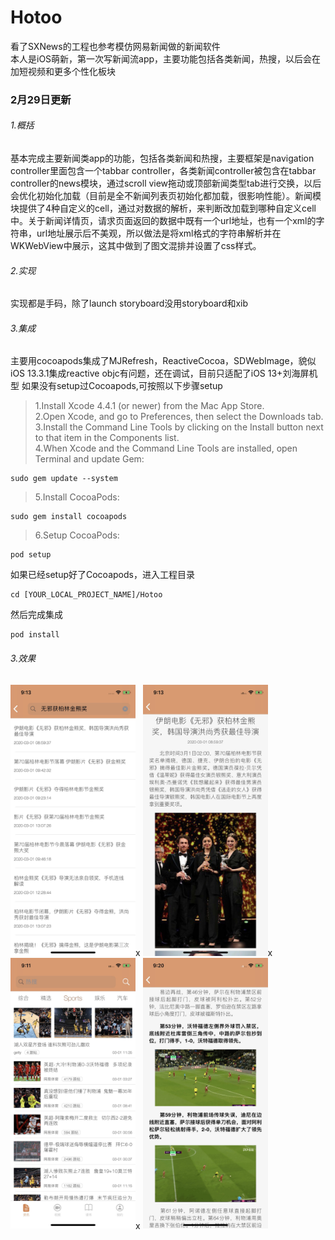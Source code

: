 # Hotoo
看了SXNews的工程也参考模仿网易新闻做的新闻软件<br />
本人是iOS萌新，第一次写新闻流app，主要功能包括各类新闻，热搜，以后会在加短视频和更多个性化板块

### 2月29日更新

###### 1.概括
基本完成主要新闻类app的功能，包括各类新闻和热搜，主要框架是navigation controller里面包含一个tabbar controller，各类新闻controller被包含在tabbar controller的news模块，通过scroll view拖动或顶部新闻类型tab进行交换，以后会优化初始化加载（目前是全不新闻列表页初始化都加载，很影响性能）。新闻模块提供了4种自定义的cell，通过对数据的解析，来判断改加载到哪种自定义cell中。关于新闻详情页，请求页面返回的数据中既有一个url地址，也有一个xml的字符串，url地址展示后不美观，所以做法是将xml格式的字符串解析并在WKWebView中展示，这其中做到了图文混排并设置了css样式。
###### 2.实现
实现都是手码，除了launch storyboard没用storyboard和xib
###### 3.集成
主要用cocoapods集成了MJRefresh，ReactiveCocoa，SDWebImage，貌似iOS 13.3.1集成reactive objc有问题，还在调试，目前只适配了iOS 13+刘海屏机型
如果没有setup过Cocoapods,可按照以下步骤setup
>1.Install Xcode 4.4.1 (or newer) from the Mac App Store.</br>
>2.Open Xcode, and go to Preferences, then select the Downloads tab.</br>
>3.Install the Command Line Tools by clicking on the Install button next to that item in the Components list.</br>
>4.When Xcode and the Command Line Tools are installed, open Terminal and update Gem:</br>
```
sudo gem update --system
```
>5.Install CocoaPods:</br>
```
sudo gem install cocoapods
```
 
>6.Setup CocoaPods:</br>
```
pod setup
```
如果已经setup好了Cocoapods，进入工程目录
```
cd [YOUR_LOCAL_PROJECT_NAME]/Hotoo
```
然后完成集成
```
pod install
```
###### 3.效果
<img src="https://github.com/yhantao/Hotoo/blob/master/Hotoo/demo/HTNews_demo2.jpg" alt="Drawing" width="200px" />x
<img src="https://github.com/yhantao/Hotoo/blob/master/Hotoo/demo/HTNews_demo3.jpg" alt="Drawing" width="200px" />x
<img src="https://github.com/yhantao/Hotoo/blob/master/Hotoo/demo/HTNews_demo4.jpg" alt="Drawing" width="200px" />x
<img src="https://github.com/yhantao/Hotoo/blob/master/Hotoo/demo/HTNews_demo5.jpg" alt="Drawing" width="200px" />


